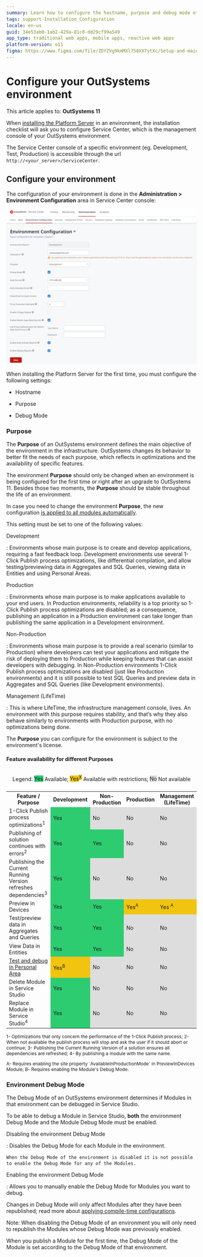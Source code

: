 ```yaml
---
summary: Learn how to configure the hostname, purpose and debug mode of your OutSystems environment in Service Center console.
tags: support-Installation_Configuration
locale: en-us
guid: 34e53ab0-1ab2-429a-81c0-dd29cf99a549
app_type: traditional web apps, mobile apps, reactive web apps
platform-version: o11
figma: https://www.figma.com/file/ZDYZVg9kmMXl758XX7ytXc/Setup-and-maintain-your-OutSystems-Infrastructure?type=design&node-id=2635%3A727&mode=design&t=PPL7U8XyNSIpuC5w-1
---
```


# Configure your OutSystems environment

<div class="info" markdown="1">

This article applies to: **OutSystems 11**

</div>

When [installing the Platform Server](intro.md#install-the-platform-server) in an environment, the installation checklist will ask you to configure Service Center, which is the management console of your OutSystems environment.

The Service Center console of a specific environment (eg. Development, Test, Production) is accessible through the url `http://<your_server>/ServiceCenter`.

## Configure your environment

The configuration of your environment is done in the **Administration > Environment Configuration** area in Service Center console:

![Screenshot of the Service Center console showing the Administration and Environment Configuration area](images/environment-config-1.png "Service Center Environment Configuration")

When installing the Platform Server for the first time, you must configure the following settings:

* Hostname

* Purpose

* Debug Mode

### Purpose

The **Purpose** of an OutSystems environment defines the main objective of the environment in the infrastructure. OutSystems changes its behavior to better fit the needs of each purpose, which reflects in optimizations and the availability of specific features.

The environment **Purpose** should only be changed when an environment is being configured for the first time or right after an upgrade to OutSystems 11. Besides those two moments, the **Purpose** should be stable throughout the life of an environment. 

In case you need to change the environment **Purpose**, the new configuration [is applied to all modules automatically](https://success.outsystems.com/Support/Enterprise_Customers/Maintenance_and_Operations/Applying_Configurations_in_Service_Center).

This setting must be set to one of the following values:

Development

:   Environments whose main purpose is to create and develop applications, requiring a fast feedback loop. Development environments use several 1-Click Publish process optimizations, like differential compilation, and allow testing/previewing data in Aggregates and SQL Queries, viewing data in Entities and using Personal Areas.

Production

:   Environments whose main purpose is to make applications available to your end users. In Production environments, reliability is a top priority so 1-Click Publish process optimizations are disabled; as a consequence, publishing an application in a Production environment can take longer than publishing the same application in a Development environment.

Non-Production

:   Environments whose main purpose is to provide a real scenario (similar to Production) where developers can test your applications and mitigate the risk of deploying them to Production while keeping features that can assist developers with debugging. In Non-Production environments 1-Click Publish process optimizations are disabled (just like Production environments) and it is still possible to test SQL Queries and preview data in Aggregates and SQL Queries (like Development environments).

Management (LifeTime)

:   This is where LifeTime, the infrastructure management console, lives. An environment with this purpose requires stability, and that’s why they also behave similarly to environments with Production purpose, with no optimizations being done.

The **Purpose** you can configure for the environment is subject to the environment's license.

#### Feature availability for different Purposes

<table markdown="1">
<caption>
<p>Legend: <span style="background-color:#2ecc71;">Yes</span>&#160;Available; <span style="background-color:#f1c40f;">Yes</span><sup><span style="background-color:#f1c40f;">X</span></sup> Available with restrictions; <span style="background-color:#dddddd">No</span>&#160;Not available</p>
</caption>
<tbody>
<tr>
<th style="font-weight:bold;align:center;vertical-align:middle;">Feature / Purpose</th>
<th style="font-weight:bold;align:center;vertical-align:middle;">Development</th>
<th style="font-weight:bold;align:center;vertical-align:middle;">Non-Production</th>
<th style="font-weight:bold;align:center;vertical-align:middle;">Production</th>
<th style="font-weight:bold;align:center;vertical-align:middle;">Management (LifeTime)</th>
</tr>
<tr>
<td>1-Click Publish process optimizations<sup>1</sup></td>
<td style="align:center;background-color:#2ecc71;">Yes</td>
<td style="align:center;background-color:#dddddd;">No</td>
<td style="align:center;background-color:#dddddd;">No</td>
<td style="align:center;background-color:#dddddd;">No</td>
</tr>
<tr>
<td>Publishing of solution continues with errors<sup>2</sup></td>
<td style="align:center;background-color:#2ecc71;">Yes</td>
<td style="align:center;background-color:#2ecc71;">Yes</td>
<td style="align:center;background-color:#dddddd;">No</td>
<td style="align:center;background-color:#dddddd;">No</td>
</tr>
<tr>
<td>Publishing the Current Running Version refreshes dependencies<sup>3</sup></td>
<td style="align:center;background-color:#2ecc71;">Yes</td>
<td style="align:center;background-color:#dddddd;">No</td>
<td style="align:center;background-color:#dddddd;">No</td>
<td style="align:center;background-color:#dddddd;">No</td>
</tr>
<tr>
<td>Preview in Devices</td>
<td style="align:center;background-color:#2ecc71;">Yes</td>
<td style="align:center;background-color:#2ecc71;">Yes</td>
<td style="align:center;background-color:#f1c40f;">Yes<sup>A</sup></td>
<td style="align:center;background-color:#f1c40f;">Yes <sup>A</sup></td>
</tr>
<tr>
<td>Test/preview data in Aggregates and Queries</td>
<td style="align:center;background-color:#2ecc71;">Yes</td>
<td style="align:center;background-color:#2ecc71;">Yes</td>
<td style="align:center;background-color:#dddddd;">No</td>
<td style="align:center;background-color:#dddddd;">No</td>
</tr>
<tr>
<td>View Data in Entities</td>
<td style="align:center;background-color:#2ecc71;">Yes</td>
<td style="align:center;background-color:#2ecc71;">Yes</td>
<td style="align:center;background-color:#dddddd;">No</td>
<td style="align:center;background-color:#dddddd;">No</td>
</tr>
<tr>
<td><a href="https://success.outsystems.com/Documentation/11/Developing_an_Application/Troubleshooting_Applications/Debugging_Applications/Public_and_Personal_Areas">Test and debug in Personal Area</a></td>
<td style="align:center;background-color:#f1c40f;">Yes<sup>B</sup></td>
<td style="align:center;background-color:#dddddd;">No</td>
<td style="align:center;background-color:#dddddd;">No</td>
<td style="align:center;background-color:#dddddd;">No</td>
</tr>
<tr>
<td style="width:433px;">Delete Module in Service Studio</td>
<td style="align:center;background-color:#2ecc71;">Yes</td>
<td style="align:center;background-color:#dddddd;">No</td>
<td style="align:center;background-color:#dddddd;">No</td>
<td style="align:center;background-color:#dddddd;">No</td>
</tr>
<tr>
<td>Replace Module in Service Studio<sup>4</sup></td>
<td style="align:center;background-color:#2ecc71;">Yes</td>
<td style="align:center;background-color:#dddddd;">No</td>
<td style="align:center;background-color:#dddddd;">No</td>
<td style="align:center;background-color:#dddddd;">No</td>
</tr>
</tbody>
</table>

<p style="font-size:12px">
1- Optimizations that only concern the performance of the 1-Click Publish process; 2- When not available the publish process will stop and ask the user if it should abort or continue; 3- Publishing the Current Running Version of a solution ensures all dependencies are refreshed; 4- By publishing a module with the same name.
</p>

<p style="font-size:12px" markdown="1">
A- Requires enabling the site property `AvailableInProductionMode` in PreviewInDevices Module; B- Requires enabling the Module's Debug Mode.
</p>

### Environment Debug Mode

The Debug Mode of an OutSystems environment determines if Modules in that environment can be debugged in Service Studio.

To be able to debug a Module in Service Studio, **both** the environment Debug Mode and the Module Debug Mode must be enabled.

Disabling the environment Debug Mode

:   Disables the Debug Mode for each Module in the environment.

    When the Debug Mode of the environment is disabled it is not possible to enable the Debug Mode for any of the Modules.

Enabling the environment Debug Mode

:   Allows you to manually enable the Debug Mode for Modules you want to debug.

Changes in Debug Mode will only affect Modules after they have been republished; read more about [applying compile-time configurations](https://success.outsystems.com/Support/Enterprise_Customers/Maintenance_and_Operations/Applying_Configurations_in_Service_Center#Apply_Compile-time_Configurations).

Note: When disabling the Debug Mode of an environment you will only need to republish the Modules whose Debug Mode was previously enabled.

When you publish a Module for the first time, the Debug Mode of the Module is set according to the Debug Mode of that environment.
